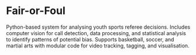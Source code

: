 # Fair-or-Foul
Python-based system for analysing youth sports referee decisions. Includes computer vision for call detection, data processing, and statistical analysis to identify patterns of potential bias. Supports basketball, soccer, and martial arts with modular code for video tracking, tagging, and visualisation.

